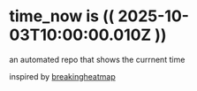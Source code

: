 # time_now is (( 2025-10-03T10:00:00.010Z ))

an automated repo that shows the currnent time

inspired by [breakingheatmap](https://github.com/breakingheatmap/breakingheatmap)